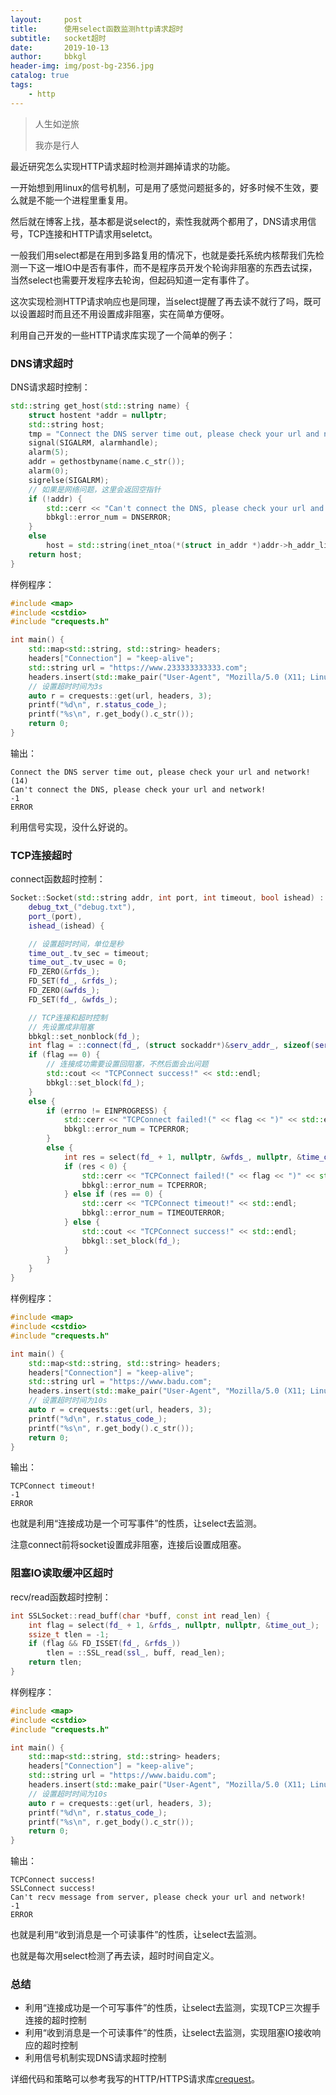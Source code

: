 ```yaml
---
layout:     post
title:      使用select函数监测http请求超时
subtitle:   socket超时
date:       2019-10-13
author:     bbkgl
header-img: img/post-bg-2356.jpg
catalog: true
tags:
    - http
---
```


> 人生如逆旅
>
> 我亦是行人

最近研究怎么实现HTTP请求超时检测并踢掉请求的功能。

一开始想到用linux的信号机制，可是用了感觉问题挺多的，好多时候不生效，要么就是不能一个进程里重复用。

然后就在博客上找，基本都是说select的，索性我就两个都用了，DNS请求用信号，TCP连接和HTTP请求用seletct。

一般我们用select都是在用到多路复用的情况下，也就是委托系统内核帮我们先检测一下这一堆IO中是否有事件，而不是程序员开发个轮询非阻塞的东西去试探，当然select也需要开发程序去轮询，但起码知道一定有事件了。

这次实现检测HTTP请求响应也是同理，当select提醒了再去读不就行了吗，既可以设置超时而且还不用设置成非阻塞，实在简单方便呀。

利用自己开发的一些HTTP请求库实现了一个简单的例子：

### DNS请求超时

DNS请求超时控制：

```cpp
std::string get_host(std::string name) {
    struct hostent *addr = nullptr;
    std::string host;
    tmp = "Connect the DNS server time out, please check your url and network!(%d)";
    signal(SIGALRM, alarmhandle);
    alarm(5);
    addr = gethostbyname(name.c_str());
    alarm(0);
    sigrelse(SIGALRM);
    // 如果是网络问题，这里会返回空指针
    if (!addr) {
        std::cerr << "Can't connect the DNS, please check your url and network!" << std::endl;
        bbkgl::error_num = DNSERROR;
    }
    else
        host = std::string(inet_ntoa(*(struct in_addr *)addr->h_addr_list[0]));
    return host;
}
```

样例程序：

```cpp
#include <map>
#include <cstdio>
#include "crequests.h"

int main() {
    std::map<std::string, std::string> headers;
    headers["Connection"] = "keep-alive";
    std::string url = "https://www.233333333333.com";
    headers.insert(std::make_pair("User-Agent", "Mozilla/5.0 (X11; Linux x86_64) AppleWebKit/537.36 (KHTML, like Gecko) Chrome/77.0.3865.90 Safari/537.36"));
    // 设置超时时间为3s
    auto r = crequests::get(url, headers, 3);
    printf("%d\n", r.status_code_);
    printf("%s\n", r.get_body().c_str());
    return 0;
}
```

输出：

```http
Connect the DNS server time out, please check your url and network!(14)
Can't connect the DNS, please check your url and network!
-1
ERROR
```

利用信号实现，没什么好说的。

### TCP连接超时

connect函数超时控制：

```cpp
Socket::Socket(std::string addr, int port, int timeout, bool ishead) :
    debug_txt_("debug.txt"),
    port_(port),
    ishead_(ishead) {

    // 设置超时时间，单位是秒
    time_out_.tv_sec = timeout;
    time_out_.tv_usec = 0;
    FD_ZERO(&rfds_);
    FD_SET(fd_, &rfds_);
    FD_ZERO(&wfds_);
    FD_SET(fd_, &wfds_);

    // TCP连接和超时控制
    // 先设置成非阻塞
    bbkgl::set_nonblock(fd_);
    int flag = ::connect(fd_, (struct sockaddr*)&serv_addr_, sizeof(serv_addr_));
    if (flag == 0) {
        // 连接成功需要设置回阻塞，不然后面会出问题
        std::cout << "TCPConnect success!" << std::endl; 
        bbkgl::set_block(fd_);
    }
    else {
        if (errno != EINPROGRESS) {
            std::cerr << "TCPConnect failed!(" << flag << ")" << std::endl;
            bbkgl::error_num = TCPERROR;
        }
        else {
            int res = select(fd_ + 1, nullptr, &wfds_, nullptr, &time_out_);
            if (res < 0) {
                std::cerr << "TCPConnect failed!(" << flag << ")" << std::endl;
                bbkgl::error_num = TCPERROR;
            } else if (res == 0) {
                std::cerr << "TCPConnect timeout!" << std::endl;
                bbkgl::error_num = TIMEOUTERROR;
            } else {
                std::cout << "TCPConnect success!" << std::endl; 
                bbkgl::set_block(fd_);          
            }
        }
    }
}

```

样例程序：

```cpp
#include <map>
#include <cstdio>
#include "crequests.h"

int main() {
    std::map<std::string, std::string> headers;
    headers["Connection"] = "keep-alive";
    std::string url = "https://www.badu.com";
    headers.insert(std::make_pair("User-Agent", "Mozilla/5.0 (X11; Linux x86_64) AppleWebKit/537.36 (KHTML, like Gecko) Chrome/77.0.3865.90 Safari/537.36"));
    // 设置超时时间为10s
    auto r = crequests::get(url, headers, 3);
    printf("%d\n", r.status_code_);
    printf("%s\n", r.get_body().c_str());
    return 0;
}
```

输出：

```http
TCPConnect timeout!
-1
ERROR
```

也就是利用“连接成功是一个可写事件”的性质，让select去监测。

注意connect前将socket设置成非阻塞，连接后设置成阻塞。

### 阻塞IO读取缓冲区超时

recv/read函数超时控制：

```cpp
int SSLSocket::read_buff(char *buff, const int read_len) {
    int flag = select(fd_ + 1, &rfds_, nullptr, nullptr, &time_out_);
    ssize_t tlen = -1;
    if (flag && FD_ISSET(fd_, &rfds_))
        tlen = ::SSL_read(ssl_, buff, read_len);
    return tlen;
}
```

样例程序：

```cpp
#include <map>
#include <cstdio>
#include "crequests.h"

int main() {
    std::map<std::string, std::string> headers;
    headers["Connection"] = "keep-alive";
    std::string url = "https://www.baidu.com";
    headers.insert(std::make_pair("User-Agent", "Mozilla/5.0 (X11; Linux x86_64) AppleWebKit/537.36 (KHTML, like Gecko) Chrome/77.0.3865.90 Safari/537.36"));
    // 设置超时时间为10s
    auto r = crequests::get(url, headers, 3);
    printf("%d\n", r.status_code_);
    printf("%s\n", r.get_body().c_str());
    return 0;
}
```

输出：

```http
TCPConnect success!
SSLConnect success!
Can't recv message from server, please check your url and network!
-1
ERROR
```

也就是利用“收到消息是一个可读事件”的性质，让select去监测。

也就是每次用select检测了再去读，超时时间自定义。

### 总结

- 利用“连接成功是一个可写事件”的性质，让select去监测，实现TCP三次握手连接的超时控制
- 利用“收到消息是一个可读事件”的性质，让select去监测，实现阻塞IO接收响应的超时控制
- 利用信号机制实现DNS请求超时控制

详细代码和策略可以参考我写的HTTP/HTTPS请求库[crequest](https://github.com/bbkgl/crequests)。

